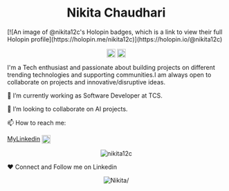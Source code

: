 <p align="center"> <h1 align="center"> Nikita Chaudhari </h1> </p>
[![An image of @nikita12c's Holopin badges, which is a link to view their full Holopin profile](https://holopin.me/nikita12c)](https://holopin.io/@nikita12c)

<p align="center">
<a href="https://github.com/nikita12c" target="_blank"><img align="center" src="https://cdn.jsdelivr.net/npm/simple-icons@3.0.1/icons/github.svg" alt="Nikita Chaudhari" height="20" width="20" /></a>
<a href="https://www.linkedin.com/in/nikita-chaudhari-27a678193/" target="_blank"><img align="center" src="https://cdn.jsdelivr.net/npm/simple-icons@3.0.1/icons/linkedin.svg" alt="Nikita Chaudhari" height="20" width="20" /></a>
</p>
I'm a Tech enthusiast and passionate about building projects on different trending technologies and supporting communities.I am always open to collaborate on projects and innovative/disruptive ideas.

🔭 I’m currently working as Software Developer at TCS.

👯 I’m looking to collaborate on AI projects.

📫 How to reach me:

[MyLinkedin](https://www.linkedin.com/in/nikita-chaudhari-27a678193/) <img align="center" src="https://image.flaticon.com/icons/png/512/174/174857.png" alt="nikita12c" height="20" width="20" />
<br>
<p align="center"> <img src="https://komarev.com/ghpvc/?username=nikita12cg&label=Profile%20views&color=0e75b6&style=flat" alt="nikita12c" /> </p>

❤️ Connect and Follow me on Linkedin

<p align="center">
<img src=https://github-readme-stats.vercel.app/api?username=nikita12c&show_icons=true alt=Nikita/>
<!-- 	<img src=https://github-readme-stats.vercel.app/api?username=nikita12c&show_icons=true alt=Nikita/> -->
<!-- 	<img align="right" src=https://github-readme-stats.vercel.app/api/top-langs/?username=nikita12c alt=Nikita/> -->
</p>

<!-- <p align="center"><img align="center" src="https://github-readme-streak-stats.herokuapp.com/?user=nikita12c&" alt="nikita12c" /></p> -->

